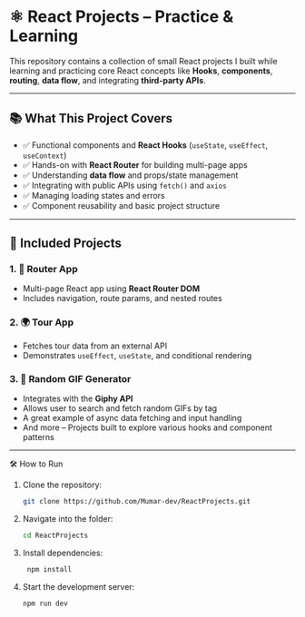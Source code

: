 # ⚛️ React Projects – Practice & Learning

This repository contains a collection of small React projects I built while learning and practicing core React concepts like **Hooks**, **components**, **routing**, **data flow**, and integrating **third-party APIs**.

---

## 📚 What This Project Covers

- ✅ Functional components and **React Hooks** (`useState`, `useEffect`, `useContext`)
- ✅ Hands-on with **React Router** for building multi-page apps
- ✅ Understanding **data flow** and props/state management
- ✅ Integrating with public APIs using `fetch()` and `axios`
- ✅ Managing loading states and errors
- ✅ Component reusability and basic project structure

---

## 🚀 Included Projects

### 1. 📱 Router App
- Multi-page React app using **React Router DOM**
- Includes navigation, route params, and nested routes

### 2. 🌍 Tour App
- Fetches tour data from an external API
- Demonstrates `useEffect`, `useState`, and conditional rendering

### 3. 🎲 Random GIF Generator
- Integrates with the **Giphy API**
- Allows user to search and fetch random GIFs by tag
- A great example of async data fetching and input handling
- And more – Projects built to explore various hooks and component patterns

---

🛠️ How to Run

1. Clone the repository:
   ```bash
   git clone https://github.com/Mumar-dev/ReactProjects.git
2. Navigate into the folder:
    ```bash
    cd ReactProjects

3. Install dependencies:
   ```bash
    npm install
   
4. Start the development server:
    ```bash
    npm run dev

    
